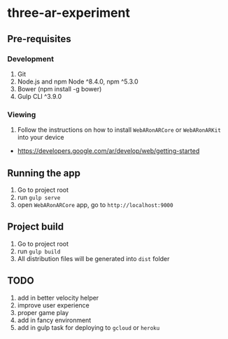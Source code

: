 # three-ar-experiment

## Pre-requisites
### Development
1. Git
2. Node.js and npm Node ^8.4.0, npm ^5.3.0
3. Bower (npm install -g bower)
4. Gulp CLI ^3.9.0


### Viewing
1. Follow the instructions on how to install `WebARonARCore` or `WebARonARKit` into your device
  - https://developers.google.com/ar/develop/web/getting-started


## Running the app
1. Go to project root
2. run `gulp serve`
3. open `WebARonARCore` app, go to `http://localhost:9000`


## Project build
1. Go to project root
2. run `gulp build`
3. All distribution files will be generated into `dist` folder


## TODO
1. add in better velocity helper
2. improve user experience
3. proper game play
4. add in fancy environment
5. add in gulp task for deploying to `gcloud` or `heroku`